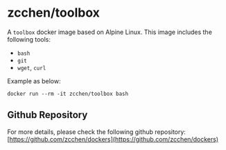 zcchen/toolbox
=============================================

A `toolbox` docker image based on Alpine Linux.
This image includes the following tools:
+ `bash`
+ `git`
+ `wget`, `curl`

Example as below:
```
docker run --rm -it zcchen/toolbox bash
```

Github Repository
---------------------------------------------

For more details, please check the following github repository:
[https://github.com/zcchen/dockers](https://github.com/zcchen/dockers)
